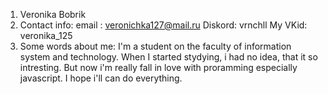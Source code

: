 1. Veronika Bobrik
2. Contact info:
email : veronichka127@mail.ru
Diskord: vrnchll
My VKid: veronika_125
3. Some words about me:
I'm a student on the faculty of information system and technology.
When I started stydying, i had no idea, that it so intresting. But now i'm really fall in love with proramming 
especially javascript. I hope i'll can do everything.

